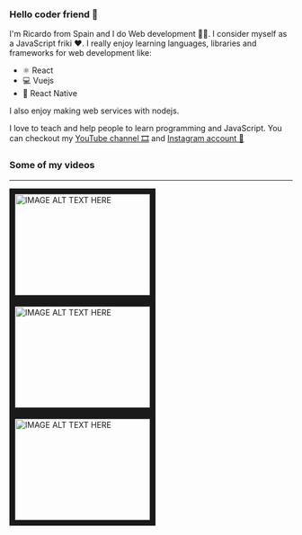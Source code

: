 ### Hello coder friend 👋

I'm Ricardo from Spain and I do Web development 👨‍💻. I consider myself as a JavaScript friki ❤. I really enjoy learning languages, libraries and frameworks for web development like:

* ⚛ React
* 💻 Vuejs 
* 📱 React Native


I also enjoy making web services with nodejs.

I love to teach and help people to learn programming and JavaScript. You can checkout my [YouTube channel 🎞](https://www.youtube.com/channel/UCRV9aKTbMTVNTsYRt-jg6gQ) and [Instagram account 🤳](https://www.instagram.com/rricardo.coder/)

### Some of my videos
------------

<a href="http://www.youtube.com/watch?feature=player_embedded&v=PYaVYsKSDF8
" target="_blank"><img src="http://img.youtube.com/vi/PYaVYsKSDF8/0.jpg" 
alt="IMAGE ALT TEXT HERE" width="240" height="180" border="10" /></a>
<a href="http://www.youtube.com/watch?feature=player_embedded&v=kq07UxTSx3I
" target="_blank"><img src="http://img.youtube.com/vi/kq07UxTSx3I/0.jpg" 
alt="IMAGE ALT TEXT HERE" width="240" height="180" border="10" /></a>
<a href="http://www.youtube.com/watch?feature=player_embedded&v=Csf-alRyyx0
" target="_blank"><img src="http://img.youtube.com/vi/Csf-alRyyx0/0.jpg" 
alt="IMAGE ALT TEXT HERE" width="240" height="180" border="10" /></a>
